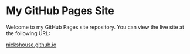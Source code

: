 # My GitHub Pages Site

Welcome to my GitHub Pages site repository. You can view the live site at the following URL:

[nickshouse.github.io](https://nickshouse.github.io)
